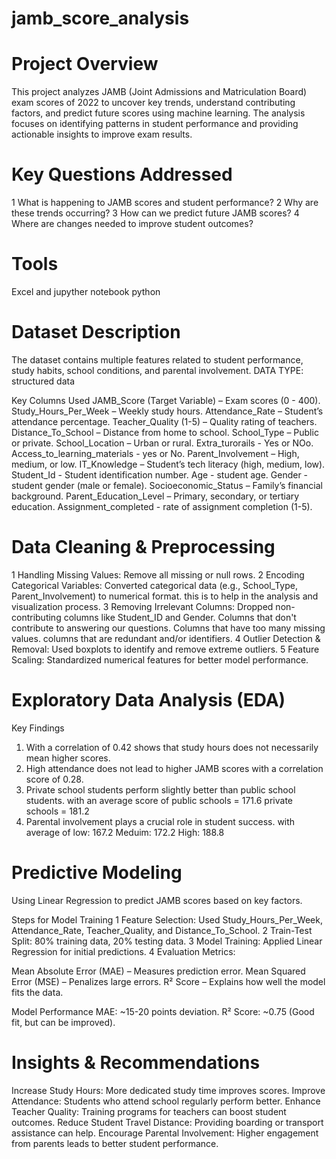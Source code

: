 # jamb_score_analysis

# Project Overview
This project analyzes JAMB (Joint Admissions and Matriculation Board) exam scores of 2022 to uncover key trends, understand contributing factors, and predict future scores using machine learning. The analysis focuses on identifying patterns in student performance and providing actionable insights to improve exam results.

# Key Questions Addressed
1 What is happening to JAMB scores and student performance?
2 Why are these trends occurring?
3 How can we predict future JAMB scores?
4 Where are changes needed to improve student outcomes?

# Tools
Excel and jupyther notebook python

# Dataset Description
The dataset contains multiple features related to student performance, study habits, school conditions, and parental involvement.
DATA TYPE: structured data

 Key Columns Used
JAMB_Score (Target Variable) – Exam scores (0 - 400).
Study_Hours_Per_Week – Weekly study hours.
Attendance_Rate – Student’s attendance percentage.
Teacher_Quality (1-5) – Quality rating of teachers.
Distance_To_School – Distance from home to school.
School_Type – Public or private.
School_Location – Urban or rural.
Extra_turorails - Yes or NOo.
Access_to_learning_materials - yes or No.
Parent_Involvement – High, medium, or low.
IT_Knowledge – Student’s tech literacy (high, medium, low).
Student_Id - Student identification number.
Age - student age.
Gender - student gender (male or female).
Socioeconomic_Status – Family’s financial background.
Parent_Education_Level – Primary, secondary, or tertiary education.
Assignment_completed - rate of assignment completion (1-5).

# Data Cleaning & Preprocessing
1 Handling Missing Values: Remove all missing or null rows.
2 Encoding Categorical Variables: Converted categorical data (e.g., School_Type, Parent_Involvement) to numerical format.
   this is to help in the analysis and visualization process.
3 Removing Irrelevant Columns: Dropped non-contributing columns like Student_ID and Gender.
  Columns that don't contribute to answering our questions.
  Columns that have too many missing values.
  columns that are redundant and/or identifiers.
4 Outlier Detection & Removal: Used boxplots to identify and remove extreme outliers.
5 Feature Scaling: Standardized numerical features for better model performance.

# Exploratory Data Analysis (EDA)
 Key Findings
1. With a correlation of 0.42 shows that study hours does not necessarily mean higher scores.
2. High attendance does not lead to higher JAMB scores with a correlation score of 0.28.
3. Private school students perform slightly better than public school students.
     with an average score of
     public schools = 171.6
     private schools = 181.2
4. Parental involvement plays a crucial role in student success.
     with average of
     low: 167.2
     Meduim: 172.2
     High: 188.8

# Predictive Modeling
Using Linear Regression to predict JAMB scores based on key factors.

Steps for Model Training
1 Feature Selection: Used Study_Hours_Per_Week, Attendance_Rate, Teacher_Quality, and Distance_To_School.
2 Train-Test Split: 80% training data, 20% testing data.
3 Model Training: Applied Linear Regression for initial predictions.
4 Evaluation Metrics:

Mean Absolute Error (MAE) – Measures prediction error.
Mean Squared Error (MSE) – Penalizes large errors.
R² Score – Explains how well the model fits the data.

 Model Performance
MAE: ~15-20 points deviation.
R² Score: ~0.75 (Good fit, but can be improved).

# Insights & Recommendations
 Increase Study Hours: More dedicated study time improves scores.
 Improve Attendance: Students who attend school regularly perform better.
 Enhance Teacher Quality: Training programs for teachers can boost student outcomes.
 Reduce Student Travel Distance: Providing boarding or transport assistance can help.
 Encourage Parental Involvement: Higher engagement from parents leads to better student performance.

